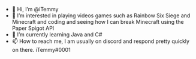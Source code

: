 - 👋 Hi, I’m @iTemmy
- 👀 I’m interested in playing videos games such as Rainbow Six Siege and Minecraft and coding and seeing how I can break Minecraft using the Paper Spigot API
- 🌱 I’m currently learning Java and C#
- 📫 How to reach me, I am usually on discord and respond pretty quickly on there. iTemmy#0001

<!---
iTemmy/iTemmy is a ✨ special ✨ repository because its `README.md` (this file) appears on your GitHub profile.
You can click the Preview link to take a look at your changes.
--->
